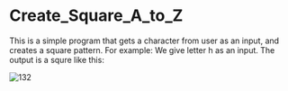# Create_Square_A_to_Z
This is a simple program that gets a character from user as an input, and creates a square pattern.
For example:
We give letter h as an input. The output is a squre like this:


![132](https://github.com/ErfanMahmoudiGit/Create_Square_A_to_Z/assets/102877381/7b55625f-9b4a-4de4-8428-c2965af8acb5)
